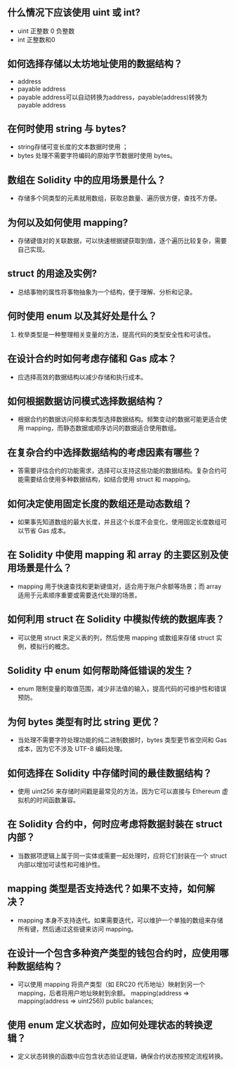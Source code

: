 ## 什么情况下应该使用 uint 或 int?
- uint 正整数 0 负整数
- int 正整数和0
## 如何选择存储以太坊地址使用的数据结构？
- address
- payable address
- payable address可以自动转换为address，payable(address)转换为payable address
## 在何时使用 string 与 bytes?
- string存储可变长度的文本数据时使用 ；
- bytes 处理不需要字符编码的原始字节数据时使用 bytes。
## 数组在 Solidity 中的应用场景是什么？
- 存储多个同类型的元素就用数组，获取总数量、遍历很方便，查找不方便。
## 为何以及如何使用 mapping?
- 存储键值对的关联数据，可以快速根据键获取到值，逐个遍历比较复杂，需要自己实现。
## struct 的用途及实例?
- 总结事物的属性将事物抽象为一个结构，便于理解、分析和记录。
## 何时使用 enum 以及其好处是什么？
1. 枚举类型是一种整理相关变量的方法，提高代码的类型安全性和可读性。
## 在设计合约时如何考虑存储和 Gas 成本？
- 应选择高效的数据结构以减少存储和执行成本。
## 如何根据数据访问模式选择数据结构？
- 根据合约的数据访问频率和类型选择数据结构。频繁变动的数据可能更适合使用 mapping，而静态数据或顺序访问的数据适合使用数组。
## 在复杂合约中选择数据结构的考虑因素有哪些？
- 答需要评估合约的功能需求，选择可以支持这些功能的数据结构。复杂合约可能需要结合使用多种数据结构，如结合使用 struct 和 mapping。
## 如何决定使用固定长度的数组还是动态数组？
- 如果事先知道数组的最大长度，并且这个长度不会变化，使用固定长度数组可以节省 Gas 成本。
## 在 Solidity 中使用 mapping 和 array 的主要区别及使用场景是什么？
- mapping 用于快速查找和更新键值对，适合用于账户余额等场景；而 array 适用于元素顺序重要或需要迭代处理的场景。
## 如何利用 struct 在 Solidity 中模拟传统的数据库表？
- 可以使用 struct 来定义表的列，然后使用 mapping 或数组来存储 struct 实例，模拟行的概念。
## Solidity 中 enum 如何帮助降低错误的发生？
- enum 限制变量的取值范围，减少非法值的输入，提高代码的可维护性和错误预防。
## 为何 bytes 类型有时比 string 更优？
-  当处理不需要字符处理功能的纯二进制数据时，bytes 类型更节省空间和 Gas 成本，因为它不涉及 UTF-8 编码处理。
## 如何选择在 Solidity 中存储时间的最佳数据结构？
- 使用 uint256 来存储时间戳是最常见的方法，因为它可以直接与 Ethereum 虚拟机的时间函数兼容。
## 在 Solidity 合约中，何时应考虑将数据封装在 struct 内部？
- 当数据项逻辑上属于同一实体或需要一起处理时，应将它们封装在一个 struct 内部以增加可读性和可维护性。
## mapping 类型是否支持迭代？如果不支持，如何解决？
- mapping 本身不支持迭代。如果需要迭代，可以维护一个单独的数组来存储所有键，然后通过这些键来访问 mapping。
## 在设计一个包含多种资产类型的钱包合约时，应使用哪种数据结构？
-  可以使用 mapping 将资产类型（如 ERC20 代币地址）映射到另一个 mapping，后者将用户地址映射到余额。
mapping(address => mapping(address => uint256)) public balances;
## 使用 enum 定义状态时，应如何处理状态的转换逻辑？
- 定义状态转换的函数中应包含状态验证逻辑，确保合约状态按预定流程转换。

